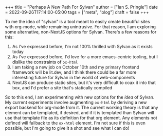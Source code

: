 +++
title = "Perhaps A New Path For Sylvan"
author = ["Ian S. Pringle"]
date = 2022-09-26T17:14:00-05:00
tags = ["meta", "blog"]
draft = false
+++

To me the idea of "sylvan" is a tool meant to easily create beautiful sites with
org-mode, while remaining unintrusive. For that reason, I am exploring some
alternative, non-NextJS options for Sylvan. There's a few reasons for this:

1.  As I've expressed before, I'm not 100% thrilled with Sylvan as it exists
    today
2.  As I've expressed before, I'd love for a more emacs-centric tooling, but I
    dislike the constraints of `ox-html`
3.  I am taking a new job on October 10th and my primary frontend framework will
    be lit.dev, and I think there could be a far more interesting future for
    Sylvan in the world of web-components
4.  NextJS can produce static sites, but it's very difficult to coax it into that
    box, and I'd prefer a site that's statically compiled

So to this end, I am experimenting with new options for the _idea_ of Sylvan. My
current experiments involve augmenting `ox-html` by deriving a new export backend
for org-mode from it. The current working theory is that any element can be
templated, if desired, and if it is templated than Sylvan will use that template
file as its definition for that org element. Any elements not defined will
fallback to the `ox-html` element. I'm not sure if this is even possible, but I'm
going to give it a shot and see what I can do!

